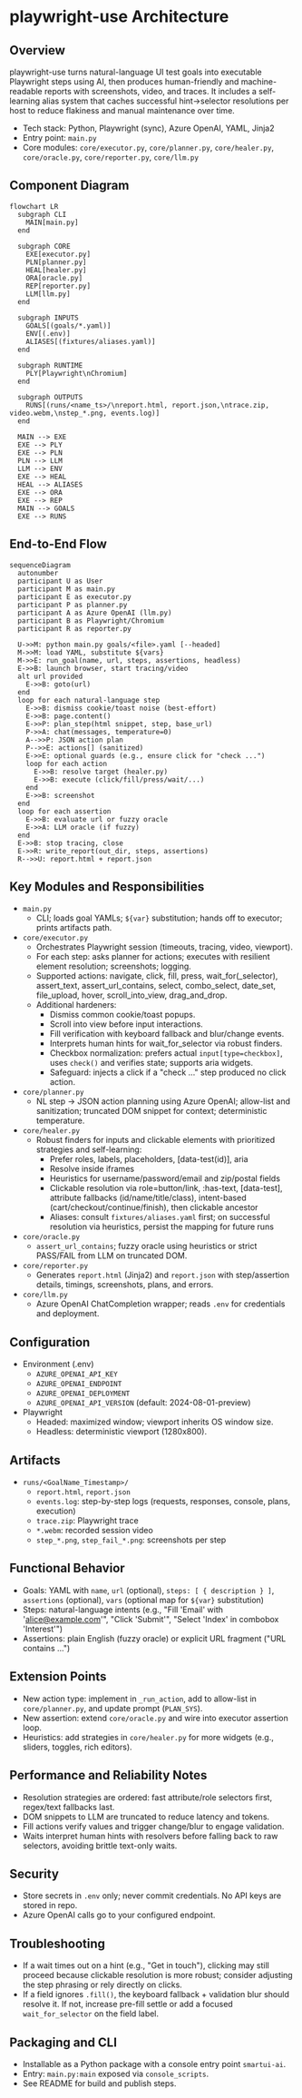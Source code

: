 # playwright-use Architecture

## Overview
playwright-use turns natural-language UI test goals into executable Playwright steps using AI, then produces human-friendly and machine-readable reports with screenshots, video, and traces. It includes a self-learning alias system that caches successful hint→selector resolutions per host to reduce flakiness and manual maintenance over time.

- Tech stack: Python, Playwright (sync), Azure OpenAI, YAML, Jinja2
- Entry point: `main.py`
- Core modules: `core/executor.py`, `core/planner.py`, `core/healer.py`, `core/oracle.py`, `core/reporter.py`, `core/llm.py`

## Component Diagram
```mermaid
flowchart LR
  subgraph CLI
    MAIN[main.py]
  end

  subgraph CORE
    EXE[executor.py]
    PLN[planner.py]
    HEAL[healer.py]
    ORA[oracle.py]
    REP[reporter.py]
    LLM[llm.py]
  end

  subgraph INPUTS
    GOALS[(goals/*.yaml)]
    ENV[(.env)]
    ALIASES[(fixtures/aliases.yaml)]
  end

  subgraph RUNTIME
    PLY[Playwright\nChromium]
  end

  subgraph OUTPUTS
    RUNS[(runs/<name_ts>/\nreport.html, report.json,\ntrace.zip, video.webm,\nstep_*.png, events.log)]
  end

  MAIN --> EXE
  EXE --> PLY
  EXE --> PLN
  PLN --> LLM
  LLM --> ENV
  EXE --> HEAL
  HEAL --> ALIASES
  EXE --> ORA
  EXE --> REP
  MAIN --> GOALS
  EXE --> RUNS
```

## End-to-End Flow
```mermaid
sequenceDiagram
  autonumber
  participant U as User
  participant M as main.py
  participant E as executor.py
  participant P as planner.py
  participant A as Azure OpenAI (llm.py)
  participant B as Playwright/Chromium
  participant R as reporter.py

  U->>M: python main.py goals/<file>.yaml [--headed]
  M->>M: load YAML, substitute ${vars}
  M->>E: run_goal(name, url, steps, assertions, headless)
  E->>B: launch browser, start tracing/video
  alt url provided
    E->>B: goto(url)
  end
  loop for each natural-language step
    E->>B: dismiss cookie/toast noise (best-effort)
    E->>B: page.content()
    E->>P: plan_step(html snippet, step, base_url)
    P->>A: chat(messages, temperature=0)
    A-->>P: JSON action plan
    P-->>E: actions[] (sanitized)
    E->>E: optional guards (e.g., ensure click for "check ...")
    loop for each action
      E->>B: resolve target (healer.py)
      E->>B: execute (click/fill/press/wait/...)
    end
    E->>B: screenshot
  end
  loop for each assertion
    E->>B: evaluate url or fuzzy oracle
    E->>A: LLM oracle (if fuzzy)
  end
  E->>B: stop tracing, close
  E->>R: write_report(out_dir, steps, assertions)
  R-->>U: report.html + report.json
```

## Key Modules and Responsibilities
- `main.py`
  - CLI; loads goal YAMLs; `${var}` substitution; hands off to executor; prints artifacts path.
- `core/executor.py`
  - Orchestrates Playwright session (timeouts, tracing, video, viewport).
  - For each step: asks planner for actions; executes with resilient element resolution; screenshots; logging.
  - Supported actions: navigate, click, fill, press, wait_for(_selector), assert_text, assert_url_contains, select, combo_select, date_set, file_upload, hover, scroll_into_view, drag_and_drop.
  - Additional hardeners:
    - Dismiss common cookie/toast popups.
    - Scroll into view before input interactions.
    - Fill verification with keyboard fallback and blur/change events.
    - Interprets human hints for wait_for_selector via robust finders.
    - Checkbox normalization: prefers actual `input[type=checkbox]`, uses `check()` and verifies state; supports aria widgets.
    - Safeguard: injects a click if a "check ..." step produced no click action.
- `core/planner.py`
  - NL step → JSON action planning using Azure OpenAI; allow-list and sanitization; truncated DOM snippet for context; deterministic temperature.
- `core/healer.py`
  - Robust finders for inputs and clickable elements with prioritized strategies and self-learning:
    - Prefer roles, labels, placeholders, [data-test(id)], aria
    - Resolve inside iframes
    - Heuristics for username/password/email and zip/postal fields
    - Clickable resolution via role=button/link, :has-text, [data-test], attribute fallbacks (id/name/title/class), intent-based (cart/checkout/continue/finish), then clickable ancestor
    - Aliases: consult `fixtures/aliases.yaml` first; on successful resolution via heuristics, persist the mapping for future runs
- `core/oracle.py`
  - `assert_url_contains`; fuzzy oracle using heuristics or strict PASS/FAIL from LLM on truncated DOM.
- `core/reporter.py`
  - Generates `report.html` (Jinja2) and `report.json` with step/assertion details, timings, screenshots, plans, and errors.
- `core/llm.py`
  - Azure OpenAI ChatCompletion wrapper; reads `.env` for credentials and deployment.

## Configuration
- Environment (.env)
  - `AZURE_OPENAI_API_KEY`
  - `AZURE_OPENAI_ENDPOINT`
  - `AZURE_OPENAI_DEPLOYMENT`
  - `AZURE_OPENAI_API_VERSION` (default: 2024-08-01-preview)
- Playwright
  - Headed: maximized window; viewport inherits OS window size.
  - Headless: deterministic viewport (1280x800).

## Artifacts
- `runs/<GoalName_Timestamp>/`
  - `report.html`, `report.json`
  - `events.log`: step-by-step logs (requests, responses, console, plans, execution)
  - `trace.zip`: Playwright trace
  - `*.webm`: recorded session video
  - `step_*.png`, `step_fail_*.png`: screenshots per step

## Functional Behavior
- Goals: YAML with `name`, `url` (optional), `steps: [ { description } ]`, `assertions` (optional), `vars` (optional map for `${var}` substitution)
- Steps: natural-language intents (e.g., "Fill 'Email' with 'alice@example.com'", "Click 'Submit'", "Select 'Index' in combobox 'Interest'")
- Assertions: plain English (fuzzy oracle) or explicit URL fragment ("URL contains ...")

## Extension Points
- New action type: implement in `_run_action`, add to allow-list in `core/planner.py`, and update prompt (`PLAN_SYS`).
- New assertion: extend `core/oracle.py` and wire into executor assertion loop.
- Heuristics: add strategies in `core/healer.py` for more widgets (e.g., sliders, toggles, rich editors).

## Performance and Reliability Notes
- Resolution strategies are ordered: fast attribute/role selectors first, regex/text fallbacks last.
- DOM snippets to LLM are truncated to reduce latency and tokens.
- Fill actions verify values and trigger change/blur to engage validation.
- Waits interpret human hints with resolvers before falling back to raw selectors, avoiding brittle text-only waits.

## Security
- Store secrets in `.env` only; never commit credentials. No API keys are stored in repo.
- Azure OpenAI calls go to your configured endpoint.

## Troubleshooting
- If a wait times out on a hint (e.g., "Get in touch"), clicking may still proceed because clickable resolution is more robust; consider adjusting the step phrasing or rely directly on clicks.
- If a field ignores `.fill()`, the keyboard fallback + validation blur should resolve it. If not, increase pre-fill settle or add a focused `wait_for_selector` on the field label. 

## Packaging and CLI
- Installable as a Python package with a console entry point `smartui-ai`.
- Entry: `main.py:main` exposed via `console_scripts`.
- See README for build and publish steps. 
